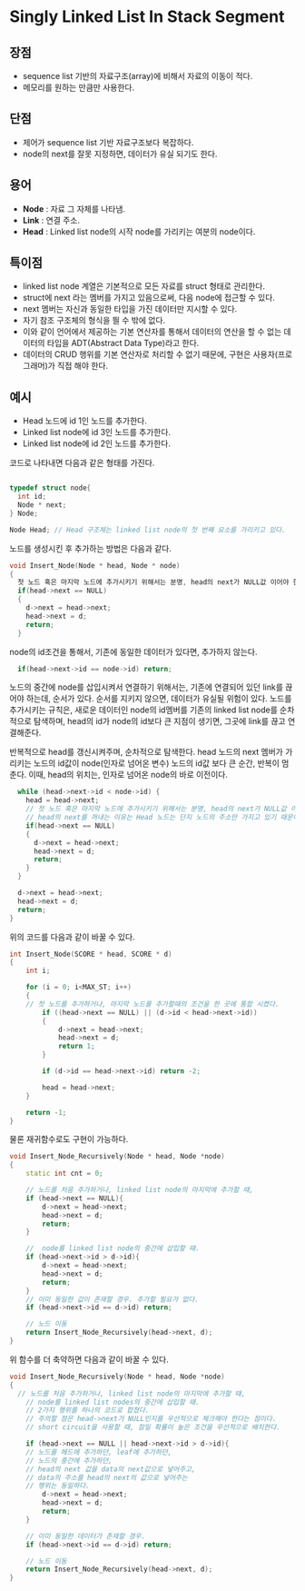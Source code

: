 # Singly Linked List In Stack Segment

## 장점
- sequence list 기반의 자료구조(array)에 비해서 자료의 이동이 적다.
- 메모리를 원하는 만큼만 사용한다.

## 단점
- 제어가 sequence list 기반 자료구조보다 복잡하다.
- node의 next를 잘못 지정하면, 데이터가 유실 되기도 한다.


## 용어
- **Node** : 자료 그 자체를 나타냄.
- **Link** : 연결 주소.
- **Head** : Linked list node의 시작 node를 가리키는 여분의 node이다.

## 특이점
- linked list node 계열은 기본적으로 모든 자료를 struct 형태로 관리한다.
- struct에 next 라는 멤버를 가지고 있음으로써, 다음 node에 접근할 수 있다.
- next 멤버는 자신과 동일한 타입을 가진 데이터만 지시할 수 있다.
- 자기 참조 구조체의 형식을 띌 수 밖에 없다.
- 이와 같이 언어에서 제공하는 기본 연산자를 통해서 데이터의 연산을 할 수 없는 데이터의 타입을 ADT(Abstract Data Type)라고 한다.
- 데이터의 CRUD 행위를 기본 연산자로 처리할 수 없기 때문에, 구현은 사용자(프로그래머)가 직접 해야 한다.

## 예시
- Head 노드에 id 1인 노드를 추가한다.
- Linked list node에 id 3인 노드를 추가한다.
- Linked list node에 id 2인 노드를 추가한다.



코드로 나타내면 다음과 같은 형태를 가진다.
```cpp

typedef struct node{
  int id;
  Node * next;
} Node;

Node Head; // Head 구조체는 linked list node의 첫 번째 요소를 가리키고 있다.
```
노드를 생성시킨 후 추가하는 방법은 다음과 같다.

```cpp
void Insert_Node(Node * head, Node * node)
{
  첫 노드 혹은 마지막 노드에 추가시키기 위해서는 분명, head의 next가 NULL값 이어야 한다.
  if(head->next == NULL)
  {
    d->next = head->next;
    head->next = d;
    return;
  }

```

  node의 id조건을 통해서, 기존에 동일한 데이터가 있다면, 추가하지 않는다.

```cpp
  if(head->next->id == node->id) return;
```
  노드의 중간에 node를 삽입시켜서 연결하기 위해서는, 기존에 연결되어 있던 link를 끊어야 하는데,
  순서가 있다.
  순서를 지키지 않으면, 데이터가 유실될 위험이 있다.
  노드를 추가시키는 규칙은, 새로운 데이터인 node의 id멤버를 기존의 linked list node를 순차적으로
  탐색하며, head의 id가 node의 id보다 큰 지점이 생기면, 그곳에 link를 끊고 연결해준다.

  반복적으로 head를 갱신시켜주며, 순차적으로 탐색한다.
  head 노드의 next 멤버가 가리키는 노드의 id값이 node(인자로 넘어온 변수) 노드의 id값 보다 큰 순간,
  반복이 멈춘다. 이때, head의 위치는, 인자로 넘어온 node의 바로 이전이다.

```cpp
  while (head->next->id < node->id) {
    head = head->next;
    // 첫 노드 혹은 마지막 노드에 추가시키기 위해서는 분명, head의 next가 NULL값 이어야 한다.
    // head의 next를 꺼내는 이유는 Head 노드는 단지 노드의 주소만 가지고 있기 때문이다.
    if(head->next == NULL)
    {
      d->next = head->next;
      head->next = d;
      return;
    }
  }

  d->next = head->next;
  head->next = d;
  return;
}

```
위의 코드를 다음과 같이 바꿀 수 있다.
```cpp
int Insert_Node(SCORE * head, SCORE * d)
{
	int i;

	for (i = 0; i<MAX_ST; i++)
	{
    // 첫 노드를 추가하거나, 마지막 노드를 추가할때의 조건을 한 곳에 통합 시켰다.
		if ((head->next == NULL) || (d->id < head->next->id))
		{
			d->next = head->next;
			head->next = d;
			return 1;
		}

		if (d->id == head->next->id) return -2;

		head = head->next;
	}

	return -1;
}
```

물론 재귀함수로도 구현이 가능하다.
```cpp
void Insert_Node_Recursively(Node * head, Node *node)
{
	static int cnt = 0;

	// 노드를 처음 추가하거나, linked list node의 마지막에 추가할 때,
	if (head->next == NULL){
		d->next = head->next;
		head->next = d;
		return;
	}

	//  node를 linked list node의 중간에 삽입할 때.
	if (head->next->id > d->id){
		d->next = head->next;
		head->next = d;
		return;
	}
	// 이미 동일한 값이 존재할 경우. 추가할 필요가 없다.
	if (head->next->id == d->id) return;

	// 노드 이동
	return Insert_Node_Recursively(head->next, d);
}
```

위 함수를 더 축약하면 다음과 같이 바꿀 수 있다.
```cpp
void Insert_Node_Recursively(Node * head, Node *node)
{
  // 노드를 처음 추가하거나, linked list node의 마지막에 추가할 때,
	// node를 linked list nodes의 중간에 삽입할 때.
	// 2가지 행위를 하나의 코드로 합쳤다.
	// 주의할 점은 head->next가 NULL인지를 우선적으로 체크해야 한다는 점이다.
	// short circuit을 사용할 때, 참일 확률이 높은 조건을 우선적으로 배치한다.

	if (head->next == NULL || head->next->id > d->id){
    // 노드를 헤드에 추가하던, leaf에 추가하던,
    // 노드의 중간에 추가하던,
    // head의 next 값을 data의 next값으로 넣어주고,
    // data의 주소를 head의 next의 값으로 넣어주는
    // 행위는 동일하다.
		d->next = head->next;
		head->next = d;
		return;
	}

	// 이미 동일한 데이터가 존재할 경우.
	if (head->next->id == d->id) return;

	// 노드 이동
	return Insert_Node_Recursively(head->next, d);
}

```
